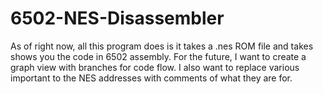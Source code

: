 # 6502-NES-Disassembler
As of right now, all this program does is it takes a .nes ROM file and takes shows you the code
in 6502 assembly. For the future, I want to create a graph view with branches for code flow.
I also want to replace various important to the NES addresses with comments of what they are for.
